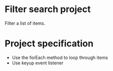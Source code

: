 # Filter search project

Filter a list of items.

# Project specification

- Use the forEach method to loop through items
- Use keyup event listener

